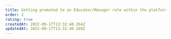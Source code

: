 ```yaml
---
title: Getting promoted to an Educator/Manager role within the platform
order: 2
rating: true
createdAt: 2022-09-17T13:32:40.264Z
updatedAt: 2022-09-17T13:32:40.269Z
---
```

